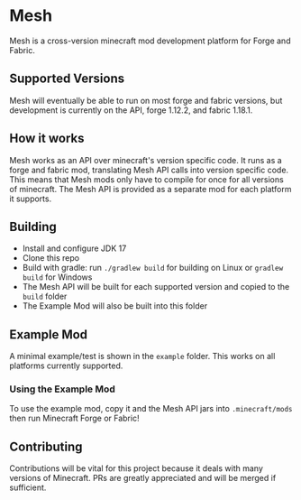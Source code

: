 # Mesh
Mesh is a cross-version minecraft mod development platform for Forge and Fabric.

## Supported Versions
Mesh will eventually be able to run on most forge and fabric versions, but development is currently on the API, forge 1.12.2, and fabric 1.18.1.

## How it works
Mesh works as an API over minecraft's version specific code. It runs as a forge and fabric mod, translating Mesh API calls into version specific code. This means that Mesh mods only have to compile for once for all versions of minecraft. The Mesh API is provided as a separate mod for each platform it supports.

## Building
- Install and configure JDK 17
- Clone this repo
- Build with gradle: run `./gradlew build` for building on Linux or `gradlew build` for Windows
- The Mesh API will be built for each supported version and copied to the `build` folder
- The Example Mod will also be built into this folder

## Example Mod
A minimal example/test is shown in the `example` folder. This works on all platforms currently supported.

### Using the Example Mod
To use the example mod, copy it and the Mesh API jars into `.minecraft/mods` then run Minecraft Forge or Fabric!

## Contributing
Contributions will be vital for this project because it deals with many versions of Minecraft. PRs are greatly appreciated and will be merged if sufficient.

